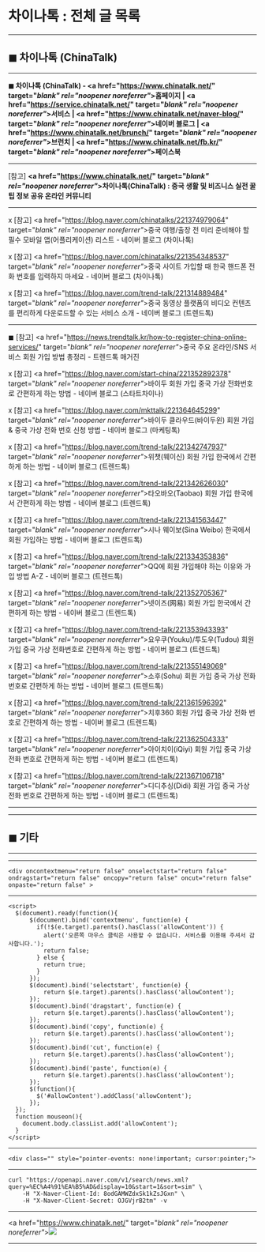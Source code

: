 # 차이나톡 : 전체 글 목록
***
## ◼︎ 차이나톡 (ChinaTalk)

***
**◼︎ 차이나톡 (ChinaTalk) - <a href="https://www.chinatalk.net/" target="_blank" rel="noopener noreferrer"_>홈페이지</a> | <a href="https://service.chinatalk.net/" target="_blank" rel="noopener noreferrer"_>서비스</a> | <a href="https://www.chinatalk.net/naver-blog/" target="_blank" rel="noopener noreferrer"_>네이버 블로그</a> | <a href="https://www.chinatalk.net/brunch/" target="_blank" rel="noopener noreferrer"_>브런치</a> | <a href="https://www.chinatalk.net/fb.kr/" target="_blank" rel="noopener noreferrer"_>페이스북</a>**

***
[참고] **<a href="https://www.chinatalk.net/" target="_blank" rel="noopener noreferrer"_>차이나톡(ChinaTalk) : 중국 생활 및 비즈니스 실전 꿀팁 정보 공유 온라인 커뮤니티</a>**

***
x [참고] <a href="https://blog.naver.com/chinatalks/221374979064" target="_blank" rel="noopener noreferrer"_>중국 여행/출장 전 미리 준비해야 할 필수 모바일 앱(어플리케이션) 리스트 - 네이버 블로그 (차이나톡)</a>

x [참고] <a href="https://blog.naver.com/chinatalks/221354348537" target="_blank" rel="noopener noreferrer"_>중국 사이트 가입할 때 한국 핸드폰 전화 번호를 입력하지 마세요 - 네이버 블로그 (차이나톡)</a>

x [참고] <a href="https://blog.naver.com/trend-talk/221314889484" target="_blank" rel="noopener noreferrer"_>중국 동영상 플랫폼의 비디오 컨텐츠를 편리하게 다운로드할 수 있는 서비스 소개 - 네이버 블로그 (트렌드톡)</a>

***
◼︎ [참고] <a href="https://news.trendtalk.kr/how-to-register-china-online-services/" target="_blank" rel="noopener noreferrer"_>중국 주요 온라인/SNS 서비스 회원 가입 방법 총정리 - 트렌드톡 매거진</a>

x [참고] <a href="https://blog.naver.com/start-china/221352892378" target="_blank" rel="noopener noreferrer"_>바이두 회원 가입 중국 가상 전화번호로 간편하게 하는 방법 - 네이버 블로그 (스타트차이나)</a>

x [참고] <a href="https://blog.naver.com/mkttalk/221364645299" target="_blank" rel="noopener noreferrer"_>바이두 클라우드(바이두윈) 회원 가입 & 중국 가상 전화 번호 신청 방법 - 네이버 블로그 (마케팅톡)</a>

x [참고] <a href="https://blog.naver.com/trend-talk/221342747937" target="_blank" rel="noopener noreferrer"_>위챗(웨이신) 회원 가입 한국에서 간편하게 하는 방법 - 네이버 블로그 (트렌드톡)</a>

x [참고] <a href="https://blog.naver.com/trend-talk/221342626030" target="_blank" rel="noopener noreferrer"_>타오바오(Taobao) 회원 가입 한국에서 간편하게 하는 방법 - 네이버 블로그 (트렌드톡)</a>

x [참고] <a href="https://blog.naver.com/trend-talk/221341563447" target="_blank" rel="noopener noreferrer"_>시나 웨이보(Sina Weibo) 한국에서 회원 가입하는 방법 - 네이버 블로그 (트렌드톡)</a>

x [참고] <a href="https://blog.naver.com/trend-talk/221334353836" target="_blank" rel="noopener noreferrer"_>QQ에 회원 가입해야 하는 이유와 가입 방법 A-Z - 네이버 블로그 (트렌드톡)</a>

x [참고] <a href="https://blog.naver.com/trend-talk/221352705367" target="_blank" rel="noopener noreferrer"_>넷이즈(网易) 회원 가입 한국에서 간편하게 하는 방법 - 네이버 블로그 (트렌드톡)</a>

x [참고] <a href="https://blog.naver.com/trend-talk/221353943393" target="_blank" rel="noopener noreferrer"_>요우쿠(Youku)/투도우(Tudou) 회원 가입 중국 가상 전화번호로 간편하게 하는 방법 - 네이버 블로그 (트렌드톡)</a>

x [참고] <a href="https://blog.naver.com/trend-talk/221355149069" target="_blank" rel="noopener noreferrer"_>소후(Sohu) 회원 가입 중국 가상 전화 번호로 간편하게 하는 방법 - 네이버 블로그 (트렌드톡)</a>

x [참고] <a href="https://blog.naver.com/trend-talk/221361596392" target="_blank" rel="noopener noreferrer"_>치후360 회원 가입 중국 가상 전화 번호로 간편하게 하는 방법 - 네이버 블로그 (트렌드톡)</a>

x [참고] <a href="https://blog.naver.com/trend-talk/221362504333" target="_blank" rel="noopener noreferrer"_>아이치이(iQiyi) 회원 가입 중국 가상 전화 번호로 간편하게 하는 방법 - 네이버 블로그 (트렌드톡)</a>

x [참고] <a href="https://blog.naver.com/trend-talk/221367106718" target="_blank" rel="noopener noreferrer"_>디디추싱(Didi) 회원 가입 중국 가상 전화 번호로 간편하게 하는 방법 - 네이버 블로그 (트렌드톡)</a>

***
***
## ◼︎ 기타

***
***

```
<div oncontextmenu="return false" onselectstart="return false" ondragstart="return false" oncopy="return false" oncut="return false" onpaste="return false" >
```
***
```
<script>
  $(document).ready(function(){
      $(document).bind('contextmenu', function(e) {
        if(!$(e.target).parents().hasClass('allowContent')) {
          alert('오른쪽 마우스 클릭은 사용할 수 없습니다. 서비스를 이용해 주셔서 감사합니다.');
          return false;
        } else {
          return true;
        }
      });
      $(document).bind('selectstart', function(e) {
          return $(e.target).parents().hasClass('allowContent');
      });
      $(document).bind('dragstart', function(e) {
          return $(e.target).parents().hasClass('allowContent');
      });
      $(document).bind('copy', function(e) {
          return $(e.target).parents().hasClass('allowContent');
      });
      $(document).bind('cut', function(e) {
          return $(e.target).parents().hasClass('allowContent');
      });
      $(document).bind('paste', function(e) {
          return $(e.target).parents().hasClass('allowContent');
      });
      $(function(){
        $('#allowContent').addClass('allowContent');
      });
  });
  function mouseon(){
    document.body.classList.add('allowContent');
  }
</script>
```
***

```
<div class="" style="pointer-events: none!important; cursor:pointer;">
```

***

```
curl "https://openapi.naver.com/v1/search/news.xml?query=%EC%A4%91%EA%B5%AD&display=10&start=1&sort=sim" \
    -H "X-Naver-Client-Id: 8odGAMWZdxSk1kZsJGxn" \
    -H "X-Naver-Client-Secret: OJGVjrB2tm" -v
```

***
<a href="https://www.chinatalk.net/" target="_blank" rel="noopener noreferrer"_>![](https://hellotblog.files.wordpress.com/2018/10/chinatalk-cover-01-966x200.jpg#full#full)</a>

***
